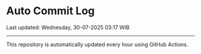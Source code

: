 # Auto Commit Log

Last updated: Wednesday, 30-07-2025 03:17 WIB

---

This repository is automatically updated every hour using GitHub Actions.
